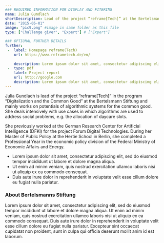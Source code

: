 ```yaml
---
### REQUIRED INFORMATION FOR DISPLAY AND FITERING
name: Julia Gundlach
shortDescription: Lead of the project “reframe[Tech]” at the Bertelsmann Stiftung
date: "2015-05-01"
image: "pic9.png" #image in same folder as this file
type: ["Challenge giver", "Expert"] # ["Expert"]

### OPTIONAL FURTHER DETAILS
further:
 -  label: Homepage reframe(Tech)
    url: https://www.reframetech.de/en/
    
    description: Lorem ipsum dolor sit amet, consectetur adipiscing elit
 -  type: pdf
    label: Project report
    url: http://google.com
    description: Lorem ipsum dolor sit amet, consectetur adipiscing elit
---
```


Julia Gundlach is lead of the project “reframe[Tech]” in the program “Digitalization and the Common Good” at the Bertelsmann Stiftung and mainly works on potentials of algorithmic systems for the common good. She deals intensively with use cases in which algorithms are used to address social problems, e.g. the allocation of daycare slots.

She previously worked at the German Research Center for Artificial Intelligence (DFKI) for the project Forum Digital Technologies. During her Master of Public Policy at the Hertie School in Berlin, she completed a Professional Year in the economic policy division of the Federal Ministry of Economic Affairs and Energy.


- Lorem ipsum dolor sit amet, consectetur adipiscing elit, sed do eiusmod tempor incididunt ut labore et dolore magna aliqua. 
- Ut enim ad minim veniam, quis nostrud exercitation ullamco laboris nisi ut aliquip ex ea commodo consequat. 
- Duis aute irure dolor in reprehenderit in voluptate velit esse cillum dolore eu fugiat nulla pariatur. 

### About Bertelsmanns Stiftung 

Lorem ipsum dolor sit amet, consectetur adipiscing elit, sed do eiusmod tempor incididunt ut labore et dolore magna aliqua. Ut enim ad minim veniam, quis nostrud exercitation ullamco laboris nisi ut aliquip ex ea commodo consequat. Duis aute irure dolor in reprehenderit in voluptate velit esse cillum dolore eu fugiat nulla pariatur. Excepteur sint occaecat cupidatat non proident, sunt in culpa qui officia deserunt mollit anim id est laborum.
